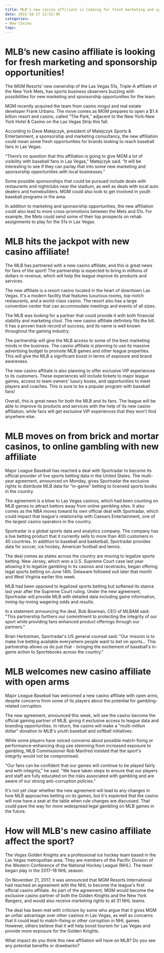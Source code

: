 ```yaml
---
title: MLB’s new casino affiliate is looking for fresh marketing and sponsorship opportunities!
date: 2022-10-17 12:52:30
categories:
- New Casino
tags:
---
```



#  MLB’s new casino affiliate is looking for fresh marketing and sponsorship opportunities!

The MGM Resorts’ new ownership of the Las Vegas 51s, Triple-A affiliate of the New York Mets, has sports business observers buzzing with possibilities for new marketing and sponsorship opportunities for the team.

MGM recently acquired the team from casino mogul and real estate developer Frank Urbano. The move comes as MGM prepares to open a $1.4 billion resort and casino, called “The Park,” adjacent to the New York-New York Hotel & Casino on the Las Vegas Strip this fall.

According to Dave Matejczyk, president of Matejczyk Sports & Entertainment, a sponsorship and marketing consultancy, the new affiliation could mean some fresh opportunities for brands looking to reach baseball fans in Las Vegas.

“There’s no question that this affiliation is going to give MGM a lot of visibility with baseball fans in Las Vegas,” Matejczyk said. “It will be interesting to see if they can parlay that into some new marketing and sponsorship opportunities with local businesses.”

Some possible sponsorships that could be pursued include deals with restaurants and nightclubs near the stadium, as well as deals with local auto dealers and homebuilders. MGM could also look to get involved in youth baseball programs in the area.

In addition to marketing and sponsorship opportunities, the new affiliation could also lead to more cross-promotions between the Mets and 51s. For example, the Mets could send some of their top prospects on rehab assignments to play for the 51s in Las Vegas.

#  MLB hits the jackpot with new casino affiliate!

The MLB has partnered with a new casino affiliate, and this is great news for fans of the sport! The partnership is expected to bring in millions of dollars in revenue, which will help the league improve its products and services.

The new affiliate is a resort casino located in the heart of downtown Las Vegas. It's a modern facility that features luxurious rooms, top-notch restaurants, and a world-class casino. The resort also has a large convention center that can accommodate meetings and events of all sizes.

The MLB was looking for a partner that could provide it with both financial stability and marketing clout. The new casino affiliate definitely fits the bill. It has a proven track record of success, and its name is well known throughout the gaming industry.

The partnership will give the MLB access to some of the best marketing minds in the business. The casino affiliate is planning to use its massive advertising budget to promote MLB games and other league properties. This will give the MLB a significant boost in terms of exposure and brand awareness.

The new casino affiliate is also planning to offer exclusive VIP experiences to its customers. These experiences will include tickets to major league games, access to team owners' luxury boxes, and opportunities to meet players and coaches. This is sure to be a popular program with baseball fans!

Overall, this is great news for both the MLB and its fans. The league will be able to improve its products and services with the help of its new casino affiliation, while fans will get exclusive VIP experiences that they won't find anywhere else.

#  MLB moves on from brick and mortar casinos, to online gambling with new affiliate
Major League Baseball has reached a deal with Sportradar to become its official provider of live sports betting data in the United States. The multi-year agreement, announced on Monday, gives Sportradar the exclusive rights to distribute MLB data for "in-game" betting to licensed sports books in the country. 

The agreement is a blow to Las Vegas casinos, which had been counting on MLB games to attract bettors away from online gambling sites. It also comes as the NBA moves toward its own official deal with Sportradar, which could impact that league's relationship with Caesars Entertainment, one of the largest casino operators in the country.

Sportradar is a global sports data and analytics company. The company has a live betting product that it currently sells to more than 400 customers in 40 countries. In addition to baseball and basketball, Sportradar provides data for soccer, ice hockey, American football and tennis.

The deal comes as states across the country are moving to legalize sports betting. New Jersey, which won a U.S. Supreme Court case last year allowing it to legalize gambling in its casinos and racetracks, began offering legal sports betting on June 14th. Delaware followed suit later that month and West Virginia earlier this week. 

MLB had been opposed to legalized sports betting but softened its stance last year after the Supreme Court ruling. Under the new agreement, Sportradar will provide MLB with detailed data including game information, inning-by-inning wagering odds and results. 

In a statement announcing the deal, Bob Bowman, CEO of MLBAM said: "This partnership furthers our commitment to protecting the integrity of our sport while providing fans enhanced product offerings through our partners." 

Brian Herbstman, Sportradar's US general counsel said: "Our mission is to make live betting available everywhere people want to bet on sports... This partnership allows us do just that - bringing the excitement of baseball's in-game action to Sportsbooks across the country."

#  MLB welcomes new casino affiliate with open arms

Major League Baseball has welcomed a new casino affiliate with open arms, despite concerns from some of its players about the potential for gambling-related corruption.

The new agreement, announced this week, will see the casino become the official gaming partner of MLB, giving it exclusive access to league data and branding opportunities. In return, the casino will make a "multi-million dollar" donation to MLB's youth baseball and softball initiatives.

While some players have voiced concerns about possible match-fixing or performance-enhancing drug use stemming from increased exposure to gambling, MLB Commissioner Rob Manfred insisted that the sport's integrity would not be compromised.

"Our fans can be confident that our games will continue to be played fairly and with integrity," he said. "We have taken steps to ensure that our players and staff are fully educated on the risks associated with gambling and are aware of our strong anti-corruption policies."

It's not yet clear whether the new agreement will lead to any changes in how MLB approaches betting on its games, but it's expected that the casino will now have a seat at the table when rule changes are discussed. That could pave the way for more widespread legal gambling on MLB games in the future.

#  How will MLB's new casino affiliate affect the sport?

The Vegas Golden Knights are a professional ice hockey team based in the Las Vegas metropolitan area. They are members of the Pacific Division of the Western Conference of the National Hockey League (NHL). The team began play in the 2017–18 NHL season.

On November 21, 2017, it was announced that MGM Resorts International had reached an agreement with the NHL to become the league's first official casino affiliate. As part of the agreement, MGM would become the exclusive casino partner of both the Golden Knights and the New York Rangers, and would also receive marketing rights to all 31 NHL teams.

The deal has been met with criticism by some who argue that it gives MGM an unfair advantage over other casinos in Las Vegas, as well as concerns that it could lead to match-fixing or other corruption in NHL games. However, others believe that it will help boost tourism for Las Vegas and provide more exposure for the Golden Knights.

What impact do you think this new affiliation will have on MLB? Do you see any potential benefits or drawbacks?